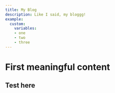 ```yaml
---
title: My Blog
description: Like I said, my bloggg!
example:
  custom:
    variables:
    - one
    - two
    - three
---
```

# First meaningful content

## Test here
